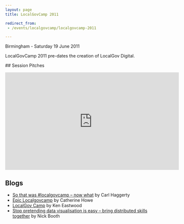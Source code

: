 ```yaml
---
layout: page
title: LocalGovCamp 2011

redirect_from:
 - /events/localgovcamp/localgovcamp-2011

---
```


Birmingham - Saturday 19 June 2011

LocalGovCamp 2011 pre-dates the creation of LocalGov Digital.

## Session Pitches

<iframe width="560" height="315" src="https://www.youtube-nocookie.com/embed/QzNhbwBv9f4" title="YouTube video player" frameborder="0" allow="accelerometer; autoplay; clipboard-write; encrypted-media; gyroscope; picture-in-picture" allowfullscreen></iframe>

## Blogs

- [So that was #localgovcamp – now what](https://carlhaggerty.wordpress.com/2011/06/20/so-that-was-localgovcamp-now-what/) by Carl Haggerty
- [Epic Localgovcamp](https://curiouscatherine.wordpress.com/2011/06/19/epic-localgovcamp/) by Catherine Howe
- [LocalGov Camp](https://digital-nomads.com/localgovcamp-2/) by Ken Eastwood
- [Stop pretending data visualisation is easy – bring distributed skills together](http://podnosh.com/blog/tag/localgovcamp/) by Nick Booth
